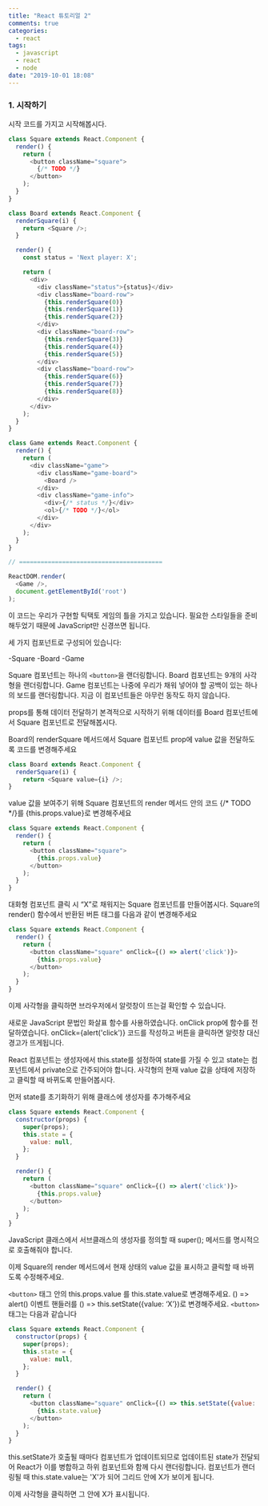 ```yaml
---
title: "React 튜토리얼 2"
comments: true
categories:
  - react
tags:
  - javascript
  - react
  - node
date: "2019-10-01 18:08"
---
```


### 1. 시작하기

  시작 코드를 가지고 시작해봅시다.

  ```javascript
  class Square extends React.Component {
    render() {
      return (
        <button className="square">
          {/* TODO */}
        </button>
      );
    }
  }

  class Board extends React.Component {
    renderSquare(i) {
      return <Square />;
    }

    render() {
      const status = 'Next player: X';

      return (
        <div>
          <div className="status">{status}</div>
          <div className="board-row">
            {this.renderSquare(0)}
            {this.renderSquare(1)}
            {this.renderSquare(2)}
          </div>
          <div className="board-row">
            {this.renderSquare(3)}
            {this.renderSquare(4)}
            {this.renderSquare(5)}
          </div>
          <div className="board-row">
            {this.renderSquare(6)}
            {this.renderSquare(7)}
            {this.renderSquare(8)}
          </div>
        </div>
      );
    }
  }

  class Game extends React.Component {
    render() {
      return (
        <div className="game">
          <div className="game-board">
            <Board />
          </div>
          <div className="game-info">
            <div>{/* status */}</div>
            <ol>{/* TODO */}</ol>
          </div>
        </div>
      );
    }
  }

  // ========================================

  ReactDOM.render(
    <Game />,
    document.getElementById('root')
  );
  ```

 이 코드는 우리가 구현할 틱택토 게임의 틀을 가지고 있습니다. 필요한 스타일들을 준비해두었기 때문에 JavaScript만 신경쓰면 됩니다.

  세 가지 컴포넌트로 구성되어 있습니다:

  -Square
  -Board
  -Game

  Square 컴포넌트는 하나의 `<button>`을 랜더링합니다. Board 컴포넌트는 9개의 사각형을 랜더링합니다. Game 컴포넌트는 나중에 우리가 채워 넣어야 할 공백이 있는 하나의 보드를 랜더링합니다. 지금 이 컴포넌트들은 아무런 동작도 하지 않습니다.

  props를 통해 데이터 전달하기
  본격적으로 시작하기 위해 데이터를 Board 컴포넌트에서 Square 컴포넌트로 전달해봅시다.

  Board의 renderSquare 메서드에서 Square 컴포넌트 prop에 value 값을 전달하도록 코드를 변경해주세요

  ```javascript
  class Board extends React.Component {
    renderSquare(i) {
      return <Square value={i} />;
  }
  ```

  value 값을 보여주기 위해 Square 컴포넌트의 render 메서드 안의 코드 {/* TODO */}를 {this.props.value}로 변경해주세요

  ```javascript
  class Square extends React.Component {
    render() {
      return (
        <button className="square">
          {this.props.value}
        </button>
      );
    }
  }
  ```


  대화형 컴포넌트
  클릭 시 “X”로 채워지는 Square 컴포넌트를 만들어봅시다. Square의 render() 함수에서 반환된 버튼 태그를 다음과 같이 변경해주세요

  ```javascript
  class Square extends React.Component {
    render() {
      return (
        <button className="square" onClick={() => alert('click')}>
          {this.props.value}
        </button>
      );
    }
  }
  ```

  이제 사각형을 클릭하면 브라우저에서 알럿창이 뜨는걸 확인할 수 있습니다.

  새로운 JavaScript 문법인 화살표 함수를 사용하였습니다. onClick prop에 함수를 전달하였습니다. onClick={alert('click')} 코드를 작성하고 버튼을 클릭하면 알럿창 대신 경고가 뜨게됩니다.

  React 컴포넌트는 생성자에서 this.state를 설정하여 state를 가질 수 있고 state는 컴포넌트에서 private으로 간주되어야 합니다. 사각형의 현재 value 값을 상태에 저장하고 클릭할 때 바뀌도록 만들어봅시다.

  먼저 state를 초기화하기 위해 클래스에 생성자를 추가해주세요

  ```javascript
  class Square extends React.Component {
    constructor(props) {
      super(props);
      this.state = {
        value: null,
      };
    }

    render() {
      return (
        <button className="square" onClick={() => alert('click')}>
          {this.props.value}
        </button>
      );
    }
  }
  ```

  JavaScript 클래스에서 서브클래스의 생성자를 정의할 때 super(); 메서드를 명시적으로 호출해줘야 합니다.

  이제 Square의 render 메서드에서 현재 상태의 value 값을 표시하고 클릭할 때 바뀌도록 수정해주세요.

  `<button>` 태그 안의 this.props.value 를 this.state.value로 변경해주세요.
  () => alert() 이벤트 핸들러를 () => this.setState({value: ‘X’})로 변경해주세요.
  `<button>` 태그는 다음과 같습니다

  ```javascript
  class Square extends React.Component {
    constructor(props) {
      super(props);
      this.state = {
        value: null,
      };
    }

    render() {
      return (
        <button className="square" onClick={() => this.setState({value: 'X'})}>
          {this.state.value}
        </button>
      );
    }
  }
  ```

  this.setState가 호출될 때마다 컴포넌트가 업데이트되므로 업데이트된 state가 전달되어 React가 이를 병합하고 하위 컴포넌트와 함께 다시 랜더링합니다. 컴포넌트가 랜더링될 때 this.state.value는 'X'가 되어 그리드 안에 X가 보이게 됩니다.

  이제 사각형을 클릭하면 그 안에 X가 표시됩니다.